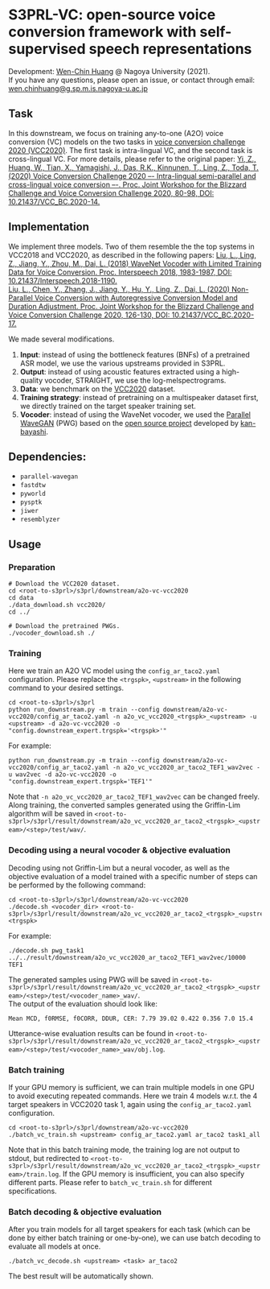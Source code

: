 # S3PRL-VC: open-source voice conversion framework with self-supervised speech representations

Development: [Wen-Chin Huang](https://github.com/unilight) @ Nagoya University (2021).  
If you have any questions, please open an issue, or contact through email: wen.chinhuang@g.sp.m.is.nagoya-u.ac.jp

## Task

In this downstream, we focus on training any-to-one (A2O) voice conversion (VC) models on the two tasks in [voice conversion challenge 2020 (VCC2020)](https://github.com/nii-yamagishilab/VCC2020-database).
The first task is intra-lingual VC, and the second task is cross-lingual VC.
For more details, please refer to the original paper:
[Yi, Z., Huang, W., Tian, X., Yamagishi, J., Das, R.K., Kinnunen, T., Ling, Z., Toda, T. (2020) Voice Conversion Challenge 2020 –- Intra-lingual semi-parallel and cross-lingual voice conversion –-. Proc. Joint Workshop for the Blizzard Challenge and Voice Conversion Challenge 2020, 80-98, DOI: 10.21437/VCC_BC.2020-14.](https://www.isca-speech.org/archive_v0/VCC_BC_2020/pdfs/VCC2020_paper_13.pdf)

## Implementation

We implement three models. Two of them resemble the the top systems in VCC2018 and VCC2020, as described in the following papers:
[Liu, L., Ling, Z., Jiang, Y., Zhou, M., Dai, L. (2018) WaveNet Vocoder with Limited Training Data for Voice Conversion. Proc. Interspeech 2018, 1983-1987, DOI: 10.21437/Interspeech.2018-1190.](https://www.isca-speech.org/archive/Interspeech_2018/pdfs/1190.pdf)  
[Liu, L., Chen, Y., Zhang, J., Jiang, Y., Hu, Y., Ling, Z., Dai, L. (2020) Non-Parallel Voice Conversion with Autoregressive Conversion Model and Duration Adjustment. Proc. Joint Workshop for the Blizzard Challenge and Voice Conversion Challenge 2020, 126-130, DOI: 10.21437/VCC_BC.2020-17.](https://www.isca-speech.org/archive_v0/VCC_BC_2020/pdfs/VCC2020_paper_17.pdf)

We made several modifications.
1. **Input**: instead of using the bottleneck features (BNFs) of a pretrained ASR model, we use the various upstreams provided in S3PRL.
2. **Output**: instead of using acoustic features extracted using a high-quality vocoder, STRAIGHT, we use the log-melspectrograms.
3. **Data**: we benchmark on the [VCC2020](https://github.com/nii-yamagishilab/VCC2020-database) dataset. 
4. **Training strategy**: instead of pretraining on a multispeaker dataset first, we directly trained on the target speaker training set.
5. **Vocoder**: instead of using the WaveNet vocoder, we used the [Parallel WaveGAN](https://arxiv.org/abs/1910.11480) (PWG) based on the [open source project](https://github.com/kan-bayashi/ParallelWaveGAN) developed by [kan-bayashi](https://github.com/kan-bayashi).

## Dependencies:

- `parallel-wavegan`
- `fastdtw`
- `pyworld`
- `pysptk`
- `jiwer`
- `resemblyzer`

## Usage

### Preparation
```
# Download the VCC2020 dataset.
cd <root-to-s3prl>/s3prl/downstream/a2o-vc-vcc2020
cd data
./data_download.sh vcc2020/
cd ../

# Download the pretrained PWGs.
./vocoder_download.sh ./
```

### Training
Here we train an A2O VC model using the `config_ar_taco2.yaml` configuration. Please replace the `<trgspk>`, `<upstream>` in the following command to your desired settings.
```
cd <root-to-s3prl>/s3prl
python run_downstream.py -m train --config downstream/a2o-vc-vcc2020/config_ar_taco2.yaml -n a2o_vc_vcc2020_<trgspk>_<upstream> -u <upstream> -d a2o-vc-vcc2020 -o "config.downstream_expert.trgspk='<trgspk>'" 
```
For example:
```
python run_downstream.py -m train --config downstream/a2o-vc-vcc2020/config_ar_taco2.yaml -n a2o_vc_vcc2020_ar_taco2_TEF1_wav2vec -u wav2vec -d a2o-vc-vcc2020 -o "config.downstream_expert.trgspk='TEF1'"
```
Note that `-n a2o_vc_vcc2020_ar_taco2_TEF1_wav2vec` can be changed freely.
Along training, the converted samples generated using the Griffin-Lim algorithm will be saved in `<root-to-s3prl>/s3prl/result/downstream/a2o_vc_vcc2020_ar_taco2_<trgspk>_<upstream>/<step>/test/wav/`.

### Decoding using a neural vocoder & objective evaluation
Decoding using not Griffin-Lim but a neural vocoder, as well as the objective evaluation of a model trained with a specific number of steps can be performed by the following command:
```
cd <root-to-s3prl>/s3prl/downstream/a2o-vc-vcc2020
./decode.sh <vocoder_dir> <root-to-s3prl>/s3prl/result/downstream/a2o_vc_vcc2020_ar_taco2_<trgspk>_<upstream>/<step> <trgspk>
```
For example:
```
./decode.sh pwg_task1 ../../result/downstream/a2o_vc_vcc2020_ar_taco2_TEF1_wav2vec/10000 TEF1
```
The generated samples using PWG will be saved in `<root-to-s3prl>/s3prl/result/downstream/a2o_vc_vcc2020_ar_taco2_<trgspk>_<upstream>/<step>/test/<vocoder_name>_wav/`.  
The output of the evaluation should look like:
```
Mean MCD, f0RMSE, f0CORR, DDUR, CER: 7.79 39.02 0.422 0.356 7.0 15.4
```
Utterance-wise evaluation results can be found in `<root-to-s3prl>/s3prl/result/downstream/a2o_vc_vcc2020_ar_taco2_<trgspk>_<upstream>/<step>/test/<vocoder_name>_wav/obj.log`.

### Batch training
If your GPU memory is sufficient, we can train multiple models in one GPU to avoid executing repeated commands.
Here we train 4 models w.r.t. the 4 target speakers in VCC2020 task 1, again using the `config_ar_taco2.yaml` configuration.
```
cd <root-to-s3prl>/s3prl/downstream/a2o-vc-vcc2020
./batch_vc_train.sh <upstream> config_ar_taco2.yaml ar_taco2 task1_all
```
Note that in this batch training mode, the training log are not output to stdout, but redirected to `<root-to-s3prl>/s3prl/result/downstream/a2o_vc_vcc2020_ar_taco2_<trgspk>_<upstream>/train.log`.
If the GPU memory is insufficient, you can also specify different parts. Please refer to `batch_vc_train.sh` for different specifications.

### Batch decoding & objective evaluation
After you train models for all target speakers for each task (which can be done by either batch training or one-by-one), we can use batch decoding to evaluate all models at once.
```
./batch_vc_decode.sh <upstream> <task> ar_taco2
```
The best result will be automatically shown.
